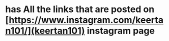 # has All the links that are posted on [https://www.instagram.com/keertan101/](keertan101) instagram page
